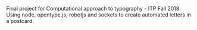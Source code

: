 Final project for Computational approach to typography - ITP Fall 2018. Using node, opentype.js, robotjs and sockets to create automated letters in a postcard.
